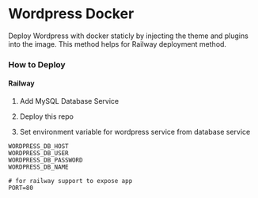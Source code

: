 # Wordpress Docker

Deploy Wordpress with docker staticly by injecting the theme and plugins into the image. This method helps for Railway deployment method.

### How to Deploy

#### Railway

1. Add MySQL Database Service

2. Deploy this repo

3. Set environment variable for wordpress service from database service

```
WORDPRESS_DB_HOST
WORDPRESS_DB_USER
WORDPRESS_DB_PASSWORD
WORDPRESS_DB_NAME

# for railway support to expose app
PORT=80
```
